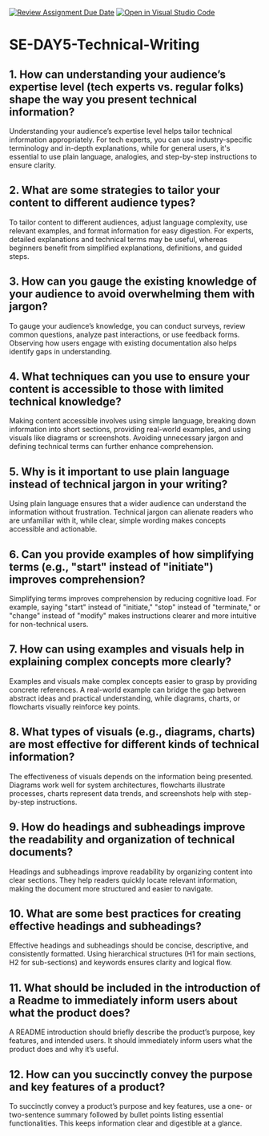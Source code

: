 [![Review Assignment Due Date](https://classroom.github.com/assets/deadline-readme-button-22041afd0340ce965d47ae6ef1cefeee28c7c493a6346c4f15d667ab976d596c.svg)](https://classroom.github.com/a/zsAR-pyY)
[![Open in Visual Studio Code](https://classroom.github.com/assets/open-in-vscode-2e0aaae1b6195c2367325f4f02e2d04e9abb55f0b24a779b69b11b9e10269abc.svg)](https://classroom.github.com/online_ide?assignment_repo_id=18414620&assignment_repo_type=AssignmentRepo)
# SE-DAY5-Technical-Writing
## 1. How can understanding your audience’s expertise level (tech experts vs. regular folks) shape the way you present technical information?

Understanding your audience’s expertise level helps tailor technical information appropriately. For tech experts, you can use industry-specific terminology and in-depth explanations, while for general users, it's essential to use plain language, analogies, and step-by-step instructions to ensure clarity.

## 2. What are some strategies to tailor your content to different audience types?

To tailor content to different audiences, adjust language complexity, use relevant examples, and format information for easy digestion. For experts, detailed explanations and technical terms may be useful, whereas beginners benefit from simplified explanations, definitions, and guided steps.

## 3. How can you gauge the existing knowledge of your audience to avoid overwhelming them with jargon?

To gauge your audience’s knowledge, you can conduct surveys, review common questions, analyze past interactions, or use feedback forms. Observing how users engage with existing documentation also helps identify gaps in understanding.

## 4. What techniques can you use to ensure your content is accessible to those with limited technical knowledge?

Making content accessible involves using simple language, breaking down information into short sections, providing real-world examples, and using visuals like diagrams or screenshots. Avoiding unnecessary jargon and defining technical terms can further enhance comprehension.

## 5. Why is it important to use plain language instead of technical jargon in your writing?

Using plain language ensures that a wider audience can understand the information without frustration. Technical jargon can alienate readers who are unfamiliar with it, while clear, simple wording makes concepts accessible and actionable.

## 6. Can you provide examples of how simplifying terms (e.g., "start" instead of "initiate") improves comprehension?

Simplifying terms improves comprehension by reducing cognitive load. For example, saying "start" instead of "initiate," "stop" instead of "terminate," or "change" instead of "modify" makes instructions clearer and more intuitive for non-technical users.

## 7. How can using examples and visuals help in explaining complex concepts more clearly?

Examples and visuals make complex concepts easier to grasp by providing concrete references. A real-world example can bridge the gap between abstract ideas and practical understanding, while diagrams, charts, or flowcharts visually reinforce key points.

## 8. What types of visuals (e.g., diagrams, charts) are most effective for different kinds of technical information?

The effectiveness of visuals depends on the information being presented. Diagrams work well for system architectures, flowcharts illustrate processes, charts represent data trends, and screenshots help with step-by-step instructions.

## 9. How do headings and subheadings improve the readability and organization of technical documents?

Headings and subheadings improve readability by organizing content into clear sections. They help readers quickly locate relevant information, making the document more structured and easier to navigate.

## 10. What are some best practices for creating effective headings and subheadings?

Effective headings and subheadings should be concise, descriptive, and consistently formatted. Using hierarchical structures (H1 for main sections, H2 for sub-sections) and keywords ensures clarity and logical flow.

## 11. What should be included in the introduction of a Readme to immediately inform users about what the product does?

A README introduction should briefly describe the product’s purpose, key features, and intended users. It should immediately inform users what the product does and why it’s useful.

## 12. How can you succinctly convey the purpose and key features of a product?

To succinctly convey a product’s purpose and key features, use a one- or two-sentence summary followed by bullet points listing essential functionalities. This keeps information clear and digestible at a glance.
